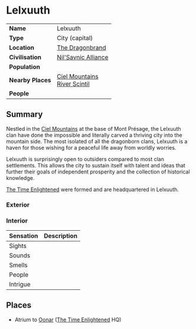 # Lelxuuth

|||
| --- | --- |
| **Name** | Lelxuuth | place.4
| **Type** | City (capital) |
| **Location** | [The Dragonbrand](../../civilisations/nilsavnic-alliance/states/the-dragonbrand.md) |
| **Civilisation** | [Nil'Savnic Alliance](../../civilisations/nilsavnic-alliance/nilsavnic-alliance.md) |
| **Population** | |
| **Nearby Places** | [Ciel Mountains](../mountains/ciel-mountains.md)<br>[River Scintil](../rivers-lakes/river-scintil.md) |
| **People** | |

## Summary

Nestled in the [Ciel Mountains](../mountains/ciel-mountains.md) at the base of Mont Présage, the Lelxuuth clan have done the impossible and literally carved a thriving city into the mountain side. The most isolated of all the dragonborn clans, Lelxuuth is a haven for those wishing for a peaceful life away from worldly worries.

Lelxuuth is surprisingly open to outsiders compared to most clan settlements. This allows the city to sustain itself with talent and ideas that further their goals of independent prosperity and the collection of historical knowledge.

[The Time Enlightened](../../organisations/the-time-enlightened.md) were formed and are headquartered in Lelxuuth.

### Exterior

### Interior

| Sensation | Description |
| ---- | --- |
| Sights | |
| Sounds | |
| Smells | |
| People | |
| Intrigue | |

## Places

- Atrium to [Oonar](../../planes/oonar.md) ([The Time Enlightened](../../organisations/the-time-enlightened.md) HQ)
